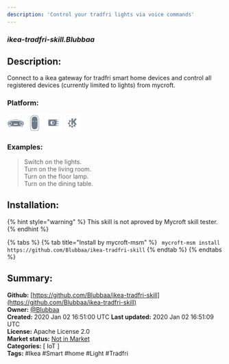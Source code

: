 ```yaml
---
description: 'Control your tradfri lights via voice commands'
---
```


### _ikea-tradfri-skill.Blubbaa_  
## Description:  
Connect to a ikea gateway for tradfri smart home devices and control all registered devices (currently limited to lights) from mycroft.  
  
  
### Platform:  
 ![Mark I](../.gitbook/assets/mark-1-icon.png)  ![Mark II](../.gitbook/assets/mark-2-icon.png)  ![Picroft](../.gitbook/assets/picroft-icon.png)  ![plasmoid](../.gitbook/assets/kde.png)   
### Examples:  
> Switch on the lights.  
> Turn on the living room.  
> Turn on the floor lamp.  
> Turn on the dining table.  
  
## Installation:  
{% hint style="warning" %}
This skill is not aproved by Mycroft skill tester.
{% endhint %}
    
{% tabs %}
{% tab title="Install by mycroft-msm" %}
``` mycroft-msm install https://github.com/Blubbaa/ikea-tradfri-skill```
{% endtab %}
  {% endtabs %}
    
## Summary:  
**Github:** [https://github.com/Blubbaa/ikea-tradfri-skill](https://github.com/Blubbaa/ikea-tradfri-skill)  
**Owner:** [@Blubbaa](https://github.com/Blubbaa)  
**Created:** 2020 Jan 02 16:51:00 UTC  **Last updated:** 2020 Jan 02 16:51:09 UTC  
**License:** Apache License 2.0  
**Market status:** [Not in Market](https://market.mycroft.ai/skill/)  
**Categories:** [ IoT ]   
**Tags:** \#Ikea \#Smart \#home \#Light \#Tradfri   
